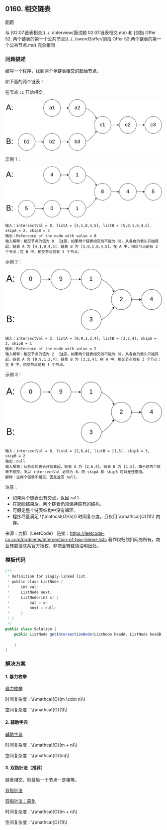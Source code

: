 <script src="https://cdn.bootcss.com/mathjax/2.7.7/MathJax.js?config=TeX-AMS-MML_HTMLorMML"></script>

## 0160. 相交链表

[刷题](qu0160/solu/Solution.java)

与 [02.07.链表相交](../../interview/面试题 02.07.链表相交.md) 和 [剑指 Offer 52. 两个链表的第一个公共节点](../../sword2offer/剑指 Offer 52.两个链表的第一个公共节点.md) 完全相同

### 问题描述

编写一个程序，找到两个单链表相交的起始节点。

如下面的两个链表：

在节点 `c1` 开始相交。

![0160_相交链表_示例_statement](../../../../../../resources/leetcode/0160_相交链表_示例_statement.png)

示例 1：

![0160_相交链表_示例_1](../../../../../../resources/leetcode/0160_相交链表_示例_1.png)

```
输入：intersectVal = 8, listA = [4,1,8,4,5], listB = [5,0,1,8,4,5], skipA = 2, skipB = 3
输出：Reference of the node with value = 8
输入解释：相交节点的值为 8 （注意，如果两个链表相交则不能为 0）。从各自的表头开始算起，链表 A 为 [4,1,8,4,5]，链表 B 为 [5,0,1,8,4,5]。在 A 中，相交节点前有 2 个节点；在 B 中，相交节点前有 3 个节点。
```


示例 2：

![0160_相交链表_示例_2](../../../../../../resources/leetcode/0160_相交链表_示例_2.png)

```
输入：intersectVal = 2, listA = [0,9,1,2,4], listB = [3,2,4], skipA = 3, skipB = 1
输出：Reference of the node with value = 2
输入解释：相交节点的值为 2 （注意，如果两个链表相交则不能为 0）。从各自的表头开始算起，链表 A 为 [0,9,1,2,4]，链表 B 为 [3,2,4]。在 A 中，相交节点前有 3 个节点；在 B 中，相交节点前有 1 个节点。
```

示例 3：

![0160_相交链表_示例_2](../../../../../../resources/leetcode/0160_相交链表_示例_2.png)

```
输入：intersectVal = 0, listA = [2,6,4], listB = [1,5], skipA = 3, skipB = 2
输出：null
输入解释：从各自的表头开始算起，链表 A 为 [2,6,4]，链表 B 为 [1,5]。由于这两个链表不相交，所以 intersectVal 必须为 0，而 skipA 和 skipB 可以是任意值。
解释：这两个链表不相交，因此返回 null。
```

注意：

* 如果两个链表没有交点，返回 `null`.
* 在返回结果后，两个链表仍须保持原有的结构。
* 可假定整个链表结构中没有循环。
* 程序尽量满足 \\(\mathcal{O}(n)\\) 时间复杂度，且仅用 \\(\mathcal{O}(1)\\) 内存。

来源：力扣（LeetCode）
链接：https://leetcode-cn.com/problems/intersection-of-two-linked-lists
著作权归领扣网络所有。商业转载请联系官方授权，非商业转载请注明出处。

### 模板代码

``` java
/**
 * Definition for singly-linked list.
 * public class ListNode {
 *     int val;
 *     ListNode next;
 *     ListNode(int x) {
 *         val = x;
 *         next = null;
 *     }
 * }
 */
public class Solution {
    public ListNode getIntersectionNode(ListNode headA, ListNode headB) {
        
    }
}
```

### 解决方案

#### 1. 暴力枚举

[暴力枚举](qu0160/solu1/Solution.java)

时间复杂度：\\(\mathcal{O}(m \cdot n)\\)

空间复杂度：\\(\mathcal{O}(1)\\)


#### 2. 辅助字典

[辅助字典](qu0160/solu2/Solution.java)

时间复杂度：\\(\mathcal{O}(m + n)\\)

空间复杂度：\\(\mathcal{O}(m)\\)

#### 3. 双指针法（推荐）

链表相交，则最后一个节点一定相等。

[双指针法](qu0160/solu3/Solution.java)

[双指针法：简化](qu0160/solu4/Solution.java)

时间复杂度：\\(\mathcal{O}(m + n)\\)

空间复杂度：\\(\mathcal{O}(1)\\)